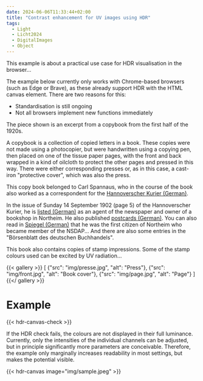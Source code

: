 ```yaml
---
date: 2024-06-06T11:33:44+02:00
title: "Contrast enhancement for UV images using HDR"
tags:
  - Light
  - Licht2024
  - DigitalImages
  - Object
---
```


This example is about a practical use case for HDR visualisation in the browser...
<!--more-->

The example below currently only works with Chrome-based browsers (such as Edge or Brave), as these already support HDR with the HTML canvas element. There are two reasons for this:
* Standardisation is still ongoing
* Not all browsers implement new functions immediately

The piece shown is an excerpt from a copybook from the first half of the 1920s.

A copybook is a collection of copied letters in a book. These copies were not made using a photocopier, but were handwritten using a copying pen, then placed on one of the tissue paper pages, with the front and back wrapped in a kind of oilcloth to protect the other pages and pressed in this way. There were either corresponding presses or, as in this case, a cast-iron "protective cover", which was also the press.

This copy book belonged to Carl Spannaus, who in the course of the book also worked as a correspondent for the [Hannoverscher Kurier (German)](https://de.wikipedia.org/wiki/Hannoverscher_Kurier).

In the issue of Sunday 14 September 1902 (page 5) of the Hannoverscher Kurier, he is [listed (German)](https://digitale-sammlungen.gwlb.de/content/73496076X_HannoverscherKurier_19020914_01/pdf/00000005.pdf) as an agent of the newspaper and owner of a bookshop in Northeim. He also published [postcards (German)](https://ansichtskarten-lexikon.de/verlag-carl-spannaus-northeim-i-hann-14621.html). You can also read in [Spiegel (German)](https://www.spiegel.de/geschichte/ortstermin-a-946572.html) that he was the first citizen of Northeim who became member of the NSDAP...
And there are also some entries in the "Börsenblatt des deutschen Buchhandels".

This book also contains copies of stamp impressions. Some of the stamp colours used can be excited by UV radiation...

{{< gallery >}}
[
  {"src": "img/presse.jpg", "alt": "Press"},
  {"src": "img/front.jpg", "alt": "Book cover"},
  {"src": "img/page.jpg", "alt": "Page"}
]
{{</ gallery >}}

# Example

{{< hdr-canvas-check >}}

If the HDR check fails, the colours are not displayed in their full luminance. Currently, only the intensities of the individual channels can be adjusted, but in principle significantly more parameters are conceivable.
Therefore, the example only marginally increases readability in most settings, but makes the potential visible.

{{< hdr-canvas image="img/sample.jpeg" >}}

